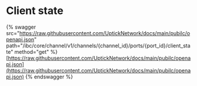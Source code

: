 # Client state

{% swagger src="https://raw.githubusercontent.com/UptickNetwork/docs/main/pubilc/openapi.json" path="/ibc/core/channel/v1/channels/{channel_id}/ports/{port_id}/client_state" method="get" %}
[https://raw.githubusercontent.com/UptickNetwork/docs/main/pubilc/openapi.json](https://raw.githubusercontent.com/UptickNetwork/docs/main/pubilc/openapi.json)
{% endswagger %}
